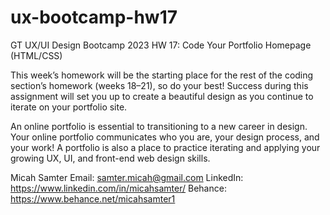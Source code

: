 # ux-bootcamp-hw17
GT UX/UI Design Bootcamp 2023
HW 17: Code Your Portfolio Homepage (HTML/CSS)

This week’s homework will be the starting place for the rest of the coding section’s homework (weeks 18–21), so do your best! Success during this assignment will set you up to create a beautiful design as you continue to iterate on your portfolio site.

An online portfolio is essential to transitioning to a new career in design. Your online portfolio communicates who you are, your design process, and your work! A portfolio is also a place to practice iterating and applying your growing UX, UI, and front-end web design skills.

Micah Samter
Email: samter.micah@gmail.com
LinkedIn: https://www.linkedin.com/in/micahsamter/
Behance: https://www.behance.net/micahsamter1